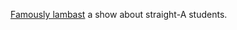 [Famously lambast](https://en.wikipedia.org/wiki/Beavis_and_Butt-Head#Controversies) a show about straight-A students.
